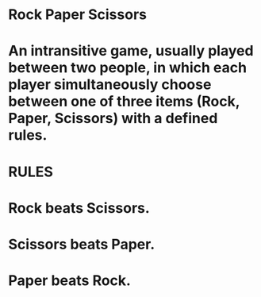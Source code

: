 # Rock Paper Scissors

# An intransitive game, usually played between two people, in which each player simultaneously choose between one of three items (Rock, Paper, Scissors) with a defined rules.

# RULES

# Rock beats Scissors.

# Scissors beats Paper.

# Paper beats Rock.
